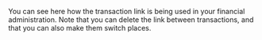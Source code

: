 You can see here how the transaction link is being used in your financial administration. Note that you can delete the link between transactions, and that you can also make them switch places.